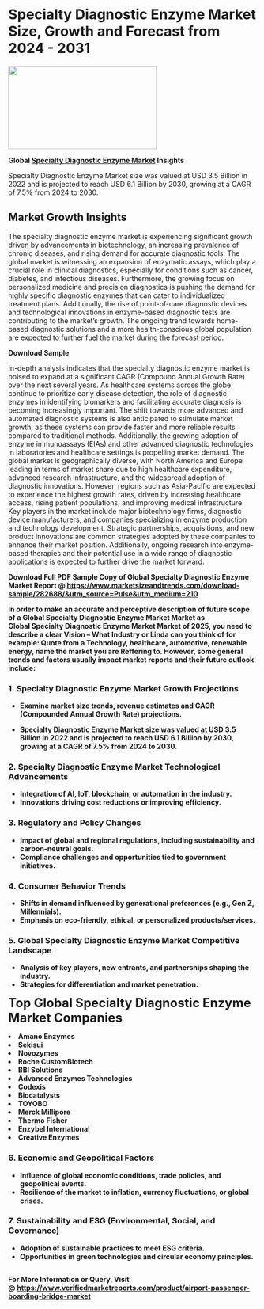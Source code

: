 <H1>Specialty Diagnostic Enzyme Market Size, Growth and Forecast from 2024 - 2031</H1><img class="aligncenter size-medium wp-image-584254" src="https://thirdeyenews.in/wp-content/uploads/2024/09/Global-Market-Research-300x168.jpeg" alt="" width="300" height="168" /><p><strong>Global&nbsp;<a href="https://www.marketsizeandtrends.com/download-sample/282688/&amp;utm_source=Pulse&amp;utm_medium=210">Specialty Diagnostic Enzyme Market</a> Insights</strong></p><p>Specialty Diagnostic Enzyme Market size was valued at USD 3.5 Billion in 2022 and is projected to reach USD 6.1 Billion by 2030, growing at a CAGR of 7.5% from 2024 to 2030.</p><p><h2>Market Growth Insights</h2> <p>The specialty diagnostic enzyme market is experiencing significant growth driven by advancements in biotechnology, an increasing prevalence of chronic diseases, and rising demand for accurate diagnostic tools. The global market is witnessing an expansion of enzymatic assays, which play a crucial role in clinical diagnostics, especially for conditions such as cancer, diabetes, and infectious diseases. Furthermore, the growing focus on personalized medicine and precision diagnostics is pushing the demand for highly specific diagnostic enzymes that can cater to individualized treatment plans. Additionally, the rise of point-of-care diagnostic devices and technological innovations in enzyme-based diagnostic tests are contributing to the market’s growth. The ongoing trend towards home-based diagnostic solutions and a more health-conscious global population are expected to further fuel the market during the forecast period.</p> <p><strong>Download Sample</strong></p> <p>In-depth analysis indicates that the specialty diagnostic enzyme market is poised to expand at a significant CAGR (Compound Annual Growth Rate) over the next several years. As healthcare systems across the globe continue to prioritize early disease detection, the role of diagnostic enzymes in identifying biomarkers and facilitating accurate diagnosis is becoming increasingly important. The shift towards more advanced and automated diagnostic systems is also anticipated to stimulate market growth, as these systems can provide faster and more reliable results compared to traditional methods. Additionally, the growing adoption of enzyme immunoassays (EIAs) and other advanced diagnostic technologies in laboratories and healthcare settings is propelling market demand. The global market is geographically diverse, with North America and Europe leading in terms of market share due to high healthcare expenditure, advanced research infrastructure, and the widespread adoption of diagnostic innovations. However, regions such as Asia-Pacific are expected to experience the highest growth rates, driven by increasing healthcare access, rising patient populations, and improving medical infrastructure. Key players in the market include major biotechnology firms, diagnostic device manufacturers, and companies specializing in enzyme production and technology development. Strategic partnerships, acquisitions, and new product innovations are common strategies adopted by these companies to enhance their market position. Additionally, ongoing research into enzyme-based therapies and their potential use in a wide range of diagnostic applications is expected to further drive the market forward. <p><strong></p><p><span class=""><strong>Download Full PDF Sample Copy of Global Specialty Diagnostic Enzyme Market Report</strong> @ <a href="https://www.marketsizeandtrends.com/download-sample/282688/&amp;utm_source=Pulse&amp;utm_medium=210" target="_blank">https://www.marketsizeandtrends.com/download-sample/282688/&amp;utm_source=Pulse&amp;utm_medium=210</a></span></p><p>In order to make an accurate and perceptive description of future scope of a Global&nbsp;Specialty Diagnostic Enzyme Market Market as Global&nbsp;Specialty Diagnostic Enzyme Market Market of 2025, you need to describe a clear Vision &ndash; What Industry or Linda can you think of for example: Quote from a Technology, healthcare, automotive, renewable energy, name the market you are Reffering to. However, some general trends and factors usually impact market reports and their future outlook include:</p><h3>1.&nbsp;<strong>Specialty Diagnostic Enzyme Market Growth Projections</strong></h3><ul><li>Examine market size trends, revenue estimates and CAGR (Compounded Annual Growth Rate) projections.</li><li><p>Specialty Diagnostic Enzyme Market size was valued at USD 3.5 Billion in 2022 and is projected to reach USD 6.1 Billion by 2030, growing at a CAGR of 7.5% from 2024 to 2030.</p></li></ul><h3>2.&nbsp;<strong>Specialty Diagnostic Enzyme Market Technological Advancements</strong></h3><ul><li>Integration of AI, IoT, blockchain, or automation in the industry.</li><li>Innovations driving cost reductions or improving efficiency.</li></ul><h3>3.&nbsp;<strong>Regulatory and Policy Changes</strong></h3><ul><li>Impact of global and regional regulations, including sustainability and carbon-neutral goals.</li><li>Compliance challenges and opportunities tied to government initiatives.</li></ul><h3>4.&nbsp;<strong>Consumer Behavior Trends</strong></h3><ul><li>Shifts in demand influenced by generational preferences (e.g., Gen Z, Millennials).</li><li>Emphasis on eco-friendly, ethical, or personalized products/services.</li></ul><h3>5.&nbsp;<strong>Global Specialty Diagnostic Enzyme Market Competitive Landscape</strong></h3><ul><li>Analysis of key players, new entrants, and partnerships shaping the industry.</li><li>Strategies for differentiation and market penetration.</li></ul><p data-pm-slice="1 1 []"><span style="color: inherit; font-family: inherit; font-size: 25px;">Top Global Specialty Diagnostic Enzyme Market Companies</span></p><div class="" data-test-id=""><p><li>Amano Enzymes</li><li> Sekisui</li><li> Novozymes</li><li> Roche CustomBiotech</li><li> BBI Solutions</li><li> Advanced Enzymes Technologies</li><li> Codexis</li><li> Biocatalysts</li><li> TOYOBO</li><li> Merck Millipore</li><li> Thermo Fisher</li><li> Enzybel International</li><li> Creative Enzymes</li></p></div><h3>6.&nbsp;<strong>Economic and Geopolitical Factors</strong></h3><ul><li>Influence of global economic conditions, trade policies, and geopolitical events.</li><li>Resilience of the market to inflation, currency fluctuations, or global crises.</li></ul><h3>7.&nbsp;<strong>Sustainability and ESG (Environmental, Social, and Governance)</strong></h3><ul><li>Adoption of sustainable practices to meet ESG criteria.</li><li>Opportunities in green technologies and circular economy principles.</li></ul><h2><strong style="font-size: 14px;">For More Information or Query, Visit @&nbsp;</strong><a style="background-color: #ffffff; font-size: 14px;" href="https://www.marketsizeandtrends.com/report/specialty-diagnostic-enzyme-market/" target="_blank">https://www.verifiedmarketreports.com/product/airport-passenger-boarding-bridge-market</a></h2>
